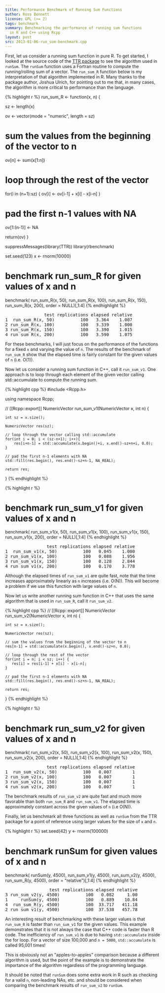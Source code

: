 ```yaml
---
title: Performance Benchmark of Running Sum Functions 
author: Ross Bennett
license: GPL (>= 2)
tags: benchmark
summary: Benchmarking the performance of running sum functions
  in R and C++ using Rcpp
layout: post
src: 2013-01-06-run_sum-benchmark.cpp
---
```




First, let us consider a running sum function in pure R. To get started,
I looked at the source code of the [TTR package](http://cran.r-project.org/web/packages/TTR/index.html) to see the algorithm
used in `runSum`. The `runSum` function uses a Fortran routine to compute
the running/rolling sum of a vector. The `run_sum_R` function below is
my interpretation of that algorithm implemented in R.
Many thanks to the package author, Joshua Ulrich, for pointing out to me
that, in many cases, the algorithm is more critical to performance than 
the language.

{% highlight r %}
run_sum_R <- function(x, n) {

  sz <- length(x)
  
  ov <- vector(mode = "numeric", length = sz)
  
  # sum the values from the beginning of the vector to n
  ov[n] <- sum(x[1:n])
  
  # loop through the rest of the vector
  for(i in (n+1):sz) {
    ov[i] <- ov[i-1] + x[i] - x[i-n]
  }
  
  # pad the first n-1 values with NA
  ov[1:(n-1)] <- NA
  
  return(ov)
}

suppressMessages(library(TTR))
library(rbenchmark)

set.seed(123)
x <- rnorm(10000)

# benchmark run_sum_R for given values of x and n
benchmark( run_sum_R(x, 50), run_sum_R(x, 100),
          run_sum_R(x, 150), run_sum_R(x, 200),
          order = NULL)[,1:4]
{% endhighlight %}



<pre class="output">
               test replications elapsed relative
1  run_sum_R(x, 50)          100   3.364    1.007
2 run_sum_R(x, 100)          100   3.339    1.000
3 run_sum_R(x, 150)          100   3.390    1.015
4 run_sum_R(x, 200)          100   3.590    1.075
</pre>


For these benchmarks, I will just focus on the performance of the functions
for a fixed `x` and varying the value of `n`. The results of the benchmark 
of `run_sum_R` show that the elapsed time is fairly constant for the 
given values of `n` (i.e. O(1)).

Now let us consider a running sum function in C++, call it `run_sum_v1`.
One approach is to loop through each element of the given vector
calling std::accumulate to compute the running sum.

{% highlight cpp %}
#include <Rcpp.h>

using namespace Rcpp;

// [[Rcpp::export]]
NumericVector run_sum_v1(NumericVector x, int n) {
    
    int sz = x.size();

    NumericVector res(sz);
    
    // loop through the vector calling std::accumulate
    for(int i = 0; i < (sz-n+1); i++){
        res[i+n-1] = std::accumulate(x.begin()+i, x.end()-sz+n+i, 0.0);
    }
    
    // pad the first n-1 elements with NA
    std::fill(res.begin(), res.end()-sz+n-1, NA_REAL);
    
	return res;
}
{% endhighlight %}


{% highlight r %}
# benchmark run_sum_v1 for given values of x and n
benchmark( run_sum_v1(x, 50), run_sum_v1(x, 100),
          run_sum_v1(x, 150), run_sum_v1(x, 200),
          order = NULL)[,1:4]
{% endhighlight %}



<pre class="output">
                test replications elapsed relative
1  run_sum_v1(x, 50)          100   0.045    1.000
2 run_sum_v1(x, 100)          100   0.088    1.956
3 run_sum_v1(x, 150)          100   0.128    2.844
4 run_sum_v1(x, 200)          100   0.170    3.778
</pre>


Although the elapsed times of `run_sum_v1` are quite fast, note that the
time increases approximately linearly as `n` increases (i.e. O(N)). This 
will become a problem if we use this function with large values of `n`. 

Now let us write another running sum function in C++ that uses
the same algorithm that is used in `run_sum_R`, call it `run_sum_v2`. 

{% highlight cpp %}
// [[Rcpp::export]]
NumericVector run_sum_v2(NumericVector x, int n) {
    
    int sz = x.size();
    
    NumericVector res(sz);
    
    // sum the values from the beginning of the vector to n 
    res[n-1] = std::accumulate(x.begin(), x.end()-sz+n, 0.0);
    
    // loop through the rest of the vector
    for(int i = n; i < sz; i++) {
       res[i] = res[i-1] + x[i] - x[i-n];
    }
    
    // pad the first n-1 elements with NA
    std::fill(res.begin(), res.end()-sz+n-1, NA_REAL);
    
    return res;
}
{% endhighlight %}


{% highlight r %}
# benchmark run_sum_v2 for given values of x and n
benchmark( run_sum_v2(x, 50), run_sum_v2(x, 100),
          run_sum_v2(x, 150), run_sum_v2(x, 200),
          order = NULL)[,1:4]
{% endhighlight %}



<pre class="output">
                test replications elapsed relative
1  run_sum_v2(x, 50)          100   0.007        1
2 run_sum_v2(x, 100)          100   0.007        1
3 run_sum_v2(x, 150)          100   0.007        1
4 run_sum_v2(x, 200)          100   0.007        1
</pre>


The benchmark results of `run_sum_v2` are quite fast and much more
favorable than both `run_sum_R` and `run_sum_v1`. The elapsed time is 
approximately constant across the given  values of `n` (i.e O(N)).

Finally, let us benchmark all three functions as well as `runSum` from 
the TTR package for a point of reference using larger values for the 
size of `x` and `n`.

{% highlight r %}
set.seed(42)
y <- rnorm(100000)

# benchmark runSum for given values of x and n
benchmark(    runSum(y, 4500), run_sum_v1(y, 4500),
          run_sum_v2(y, 4500),  run_sum_R(y, 4500),
          order = "relative")[,1:4]
{% endhighlight %}



<pre class="output">
                 test replications elapsed relative
3 run_sum_v2(y, 4500)          100   0.082     1.00
1     runSum(y, 4500)          100   0.889    10.84
4  run_sum_R(y, 4500)          100  33.717   411.18
2 run_sum_v1(y, 4500)          100  37.538   457.78
</pre>


An interesting result of benchmarking with these larger values is 
that `run_sum_R` is faster than `run_sum_v1` for the given values.
This example demonstrates that it is not always the case that C++ code 
is faster than R code. The inefficiency of `run_sum_v1` is due to having 
`std::accumulate` inside the for loop. For a vector of size 100,000 and 
`n = 5000`, `std::accumulate` is called 95,001 times!
 
This is obviously not an "apples-to-apples" comparison because a different
algorithm is used, but the point of the example is to demonstrate the 
importance of the algorithm regardless of the programming language.

It should be noted that `runSum` does some extra
work in R such as checking for a valid `n`, non-leading NAs, etc.
and should be considered when comparing the benchmark results of 
`run_sum_v2` to `runSum`.
